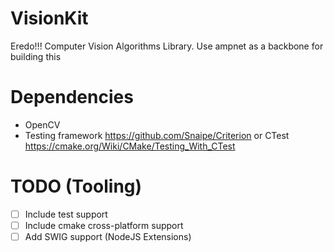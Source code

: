 # VisionKit
Eredo!!! Computer Vision Algorithms Library. Use ampnet as a backbone for building this

# Dependencies 
* OpenCV
* Testing framework https://github.com/Snaipe/Criterion or CTest https://cmake.org/Wiki/CMake/Testing_With_CTest

# TODO (Tooling)
- [ ] Include test support
- [ ] Include cmake cross-platform support
- [ ] Add SWIG support (NodeJS Extensions)